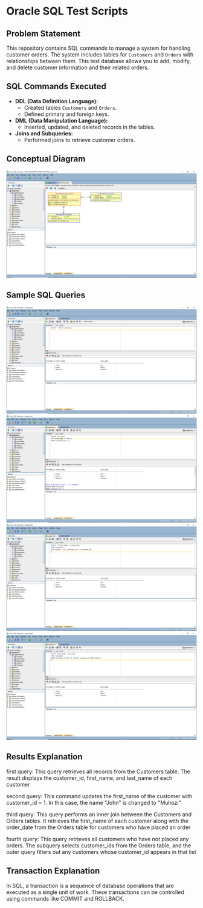 # Oracle SQL Test Scripts

## Problem Statement

This repository contains SQL commands to manage a system for handling customer orders. The system includes tables for `Customers` and `Orders` with relationships between them. This test database allows you to add, modify, and delete customer information and their related orders.

## SQL Commands Executed

- **DDL (Data Definition Language):**
  - Created tables `Customers` and `Orders`.
  - Defined primary and foreign keys.
- **DML (Data Manipulation Language):**
  - Inserted, updated, and deleted records in the tables.
- **Joins and Subqueries:**
  - Performed joins to retrieve customer orders.

## Conceptual Diagram

![Conceptual Diagram](./img/248.png)

## Sample SQL Queries

![select](./img/249.png)
![updating](./img/252.png)
![Joining Customers and Orders](./img/250.png)
![ Subquery ](./img/251.png)

## Results Explanation

first query: This query retrieves all records from the Customers table. The result displays the customer_id, first_name, and last_name of each customer

second query: This command updates the first_name of the customer with customer_id = 1. In this case, the name "John" is changed to "Muhozi"

third query: This query performs an inner join between the Customers and Orders tables. It retrieves the first_name of each customer along with the order_date from the Orders table for customers who have placed an order

fourth query: This query retrieves all customers who have not placed any orders. The subquery selects customer_ids from the Orders table, and the outer query filters out any customers whose customer_id appears in that list

## Transaction Explanation

In SQL, a transaction is a sequence of database operations that are executed as a single unit of work. These transactions can be controlled using commands like COMMIT and ROLLBACK.
